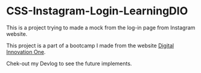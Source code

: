 # CSS-Instagram-Login-LearningDIO

This is a project trying to made a mock from the log-in page from Instagram website.

This project is a part of a bootcamp I made from the website [Digital Innovation One](https://web.digitalinnovation.one/lab/recriando-a-pagina-inicial-do-instagram/learning/3151b9a2-eca4-4dbd-acf0-fc580cac2837).

Chek-out my Devlog to see the future implements.

